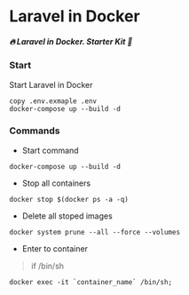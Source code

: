 # Laravel in Docker

##### 🔥 Laravel in Docker. Starter Kit 🚀

### Start

Start Laravel in Docker

```shell
copy .env.exmaple .env
docker-compose up --build -d
```

### Commands

- Start command

```shell
docker-compose up --build -d
```

- Stop all containers

```shell
docker stop $(docker ps -a -q)
```

- Delete all stoped images

```shell
docker system prune --all --force --volumes
```

- Enter to container

> if /bin/sh

```shell
docker exec -it `container_name` /bin/sh;
```
